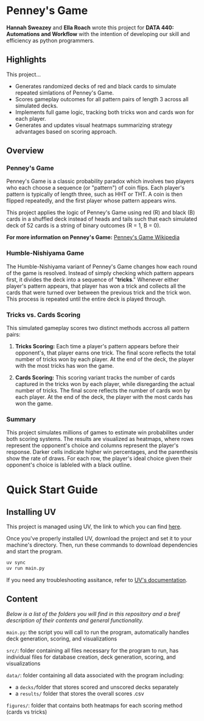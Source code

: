 # Penney's Game

**Hannah Sweazey** and **Ella Roach** wrote this project for **DATA 440: Automations and Workflow** with the intention of developing our skill and efficiency as python programmers. 

## Highlights 
This project...
- Generates randomized decks of red and black cards to simulate repeated simlations of Penney's Game. 
- Scores gameplay outcomes for all pattern pairs of length 3 across all simulated decks. 
- Implements full game logic, tracking both tricks won and cards won for each player. 
- Generates and updates visual heatmaps summarizing strategy advantages based on scoring approach. 

## Overview 

### Penney's Game

Penney's Game is a classic probability paradox which involves two players who each choose a sequence (or "pattern") of coin flips. Each player's pattern is typically of length three, such as HHT or THT. A coin is then flipped repeatedly, and the first player whose pattern appears wins. 

This project applies the logic of Penney's Game using red (R) and black (B) cards in a shuffled deck instead of heads and tails such that each simulated deck of 52 cards is a string of binary outcomes (R = 1, B = 0). 

**For more information on Penney's Game:** [Penney's Game Wikipedia](https://en.wikipedia.org/wiki/Penney%27s_game)

### Humble-Nishiyama Game

The Humble-Nishiyama variant of Penney's Game changes how each round of the game is resolved. Instead of simply checking which pattern appears first, it divides the deck into a sequence of "**tricks**." Whenever either player's pattern appears, that player has won a trick and collects all the cards that were turned over between the previous trick and the trick won. This process is repeated until the entire deck is played through. 

### Tricks vs. Cards Scoring 

This simulated gameplay scores two distinct methods accross all pattern pairs:

1. **Tricks Scoring:** Each time a player's pattern appears before their opponent's, that player earns one trick. The final score reflects the total number of tricks won by each player. At the end of the deck, the player with the most tricks has won the game. 

2. **Cards Scoring:** This scoring variant tracks the number of cards captured in the tricks won by each player, while disregarding the actual number of tricks. The final score reflects the number of cards won by each player. At the end of the deck, the player with the most cards has won the game. 

### Summary

This project simulates millions of games to estimate win probabilites under both scoring systems. The results are visualized as heatmaps, where rows represent the opponent's choice and columns represent the player's response. Darker cells indicate higher win percentages, and the parenthesis show the rate of draws. For each row, the player's ideal choice given their opponent's choice is lableled with a black outline.  



# Quick Start Guide


## Installing UV

This project is managed using UV, the link to which you can find [here](https://docs.astral.sh/uv/guides/install-python/).

Once you've properly installed UV, download the project and set it to your machine's directory. Then, run these commands to download dependencies and start the program.

```bash
uv sync
uv run main.py
```

If you need any troubleshooting assitance, refer to [UV's documentation](https://docs.astral.sh/uv/guides/install-python/).

## Content

*Below is a list of the folders you will find in this repository and a breif description of their contents and general functionality.*

`main.py`: the script you will call to run the program, automatically handles deck generation, scoring, and visualizations

`src/`: folder containing all files necessary for the program to run, has individual files for database creation, deck generation, scoring, and visualizations

`data/`: folder containing all data associated with the program including:

- a `decks/`folder that stores scored and unscored decks separately
- a `results/` folder that stores the overall scores .csv

`figures/`: folder that contains both heatmaps for each scoring method (cards vs tricks)